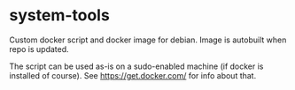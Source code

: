 # system-tools
Custom docker script and docker image for debian. Image is autobuilt when repo is updated.

The script can be used as-is on a sudo-enabled machine (if docker is installed of course).
See https://get.docker.com/ for info about that.
